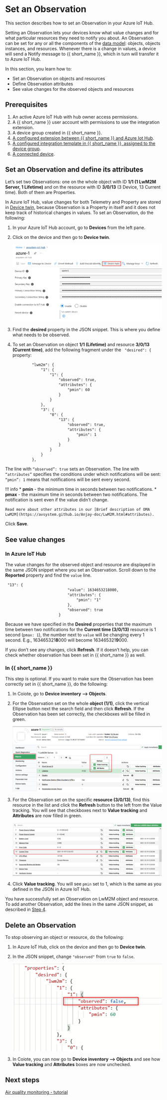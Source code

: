 # Set an Observation

This section describes how to set an Observation in your Azure IoT Hub.

Setting an Observation lets your devices know what value changes and for what particular resources they need to notify you about. An Observation can be set for any or all the components of the [data model](https://iotdevzone.avsystem.com/docs/Azure_IoT_Integration_Guide/Concepts/LwM2M_mappings_Hub/): objects, objects instances, and resources. Whenever there is a change in values, a device will send a Notify message to {{ short_name }}, which in turn will transfer it to Azure IoT Hub.

In this section, you learn how to:

  * Set an Observation on objects and resources
  * Define Observation attributes
  * See value changes for the observed objects and resources

## Prerequisites

1. An active Azure IoT Hub with hub owner access permissions.
2. A {{ short_name }} user account with permissions to use the integration extension.
3. A device group created in {{ short_name }}.
4. [A configured extension between {{ short_name }} and Azure Iot Hub](https://https://iotdevzone.avsystem.com/docs/Azure_IoT_Integration_Guide/Azure_IoT_Hub_integration/Configure_Azure_IoT_Hub_integration/).
5. [A configured integration template in {{ short_name }}, assigned to the device group](https://iotdevzone.avsystem.com/docs/Azure_IoT_Integration_Guide/Configure_integration_templates/Azure_integration_templates/).
5. [A connected device](https://iotdevzone.avsystem.com/docs/Coiote_DM_Device_Onboarding/Quick_start/).

## Set an Observation and define its attributes

Let’s set two Observations: one on the whole object with ID **1/1 (1 LwM2M Server, 1 Lifetime)** and on the resource with ID **3/0/13** (3 Device, 13 Current time). Both of them are Properties.

In Azure IoT Hub, value changes for both Telemetry and Property are stored in [Device twin](https://https://iotdevzone.avsystem.com/docs/Azure_IoT_Integration_Guide/Concepts/LwM2M_mappings_Hub/#lwm2m-readable-and-writable-resources), because Observation is a Property in itself and it does not keep track of historical changes in values. To set an Observation, do the following:

1. In your Azure IoT Hub account, go to **Devices** from the left pane.

2. Click on the device and then go to **Device twin**.

    ![Device view in Azure IoT Hub](images-observation/observation-hub1.png "Click on Device Twin")

3. Find the **desired** property in the JSON snippet. This is where you define what needs to be observed.

4. To set an Observation on object **1/1 (Lifetime)** and resource **3/0/13 (Current time)**, add the following fragment under the ` "desired": {` property:

```
            "lwm2m": {
                "1": {
                    "1": {
                        "observed": true,
                        "attributes": {
                            "pmin": 60
                        }
                    }
                },
                "3": {
                    "0": {
                        "13": {
                            "observed": true,
                            "attributes": {
                                "pmin": 1
                            }
                        }
                    }
                }
            },
```

The line with `“observed”: true` sets an Observation. The line with `“attributes”` specifies the conditions under which notifications will be sent: `“pmin”: 1` means that notifications will be sent every second.

!!! info
    * **pmin** - the minimum time in seconds between two notifications.
    * **pmax** - the maximum time in seconds between two notifications. The notification is sent even if the value didn't change.

    Read more about other attributes in our [Brief description of OMA LwM2M](https://avsystem.github.io/Anjay-doc/LwM2M.html#attributes).

Click **Save**.


## See value changes

### In Azure IoT Hub

The value changes for the observed object and resource are displayed in the same JSON snippet where you set an Observation. Scroll down to the **Reported** property and find the `value` line.

```
 "13": {
                            "value": 1634653218000,
                            "attributes": {
                                "pmin": "1"
                            },
                            "observed": true
                        }
```
Because we have specified in the **Desired** properties that the maximum time between two notifications for the **Current time (3/0/13)** resource is 1 second (`pmax: 1`), the number next to `value` will be changing every 1 second. E.g., 163465321**8**000 will become 163465321**9**000.

If you don’t see any changes, click **Refresh**. If it doesn’t help, you can check whether observation has been set in {{ short_name }} as well.


### In {{ short_name }}

This step is optional. If you want to make sure the Observation has been correctly set in {{ short_name }}, do the following:

1. In Coiote, go to **Device inventory --> Objects**.
2. For the Observation set on the whole **object (1/1)**, click the vertical Ellipse button next the search field and then click **Refresh**. If the Observation has been set correctly, the checkboxes will be filled in green.

    ![Observed object in {{ short_name }}](images-observation/observation-hub2.png "Observed object in {{ short_name }}")

3. For the Observation set on the specific **resource (3/0/13)**, find this resource in the list and click the **Refresh** button to the left from the Value tracking. You will see that checkboxes next to **Value tracking** and **Attributes** are now filled in green.

    ![Observed resource in {{ short_name }}](images-observation/observation-hub3.png "Observed object in {{ short_name }}")

4. Click **Value tracking**. You will see `pmin` set to 1, which is the same as you defined in the JSON in Azure IoT Hub.

You have successfully set an Observation on LwM2M object and resource. To add another Observation, add the lines in the same JSON snippet, as described in [Step 4](/#Set_an_Observation_and_define_its_attributes).

## Delete an Observation

To stop observing an object or resource, do the following:

1. In Azure IoT Hub, click on the device and then go to **Device twin**.
2. In the JSON snippet, change `"observed"` from `true` to `false`.

    ![Delete an Observation in Azure IoT Hub](images-observation/observation-hub4.png "Delete an Observation in Azure IoT Hub")

3. In Coiote, you can now go to **Device inventory --> Objects** and see how **Value tracking** and **Attributes** boxes are now unchecked.

## Next steps
[Air quality monitoring - tutorial](https://iotdevzone.avsystem.com/docs/Azure_IoT_Integration_Guide/Tutorials/Air_quality_monitoring_tutorial/)
